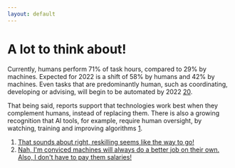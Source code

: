 ```yaml
---
layout: default
---
```


# A lot to think about!

Currently, humans perform 71% of task hours, compared to 29% by machines. Expected for 2022 is a shift of 58% by humans and 42% by machines. Even tasks that are predominantly human, such as coordinating, developing or advising, will begin to be automated by 2022 [20](https://sararodrig.github.io/workforce-future/references). 

That being said, reports support that technologies work best when they complement humans, instead of replacing them. There is also a growing recognition that AI tools, for example, require human oversight, by watching, training and improving algorithms [1](https://sararodrig.github.io/workforce-future/references). 

1. [That sounds about right, reskilling seems like the way to go!](./scenario-7)
2. [Nah, I'm conviced machines will always do a better job on their own. Also, I don't have to pay them salaries!](./scenario-18)
